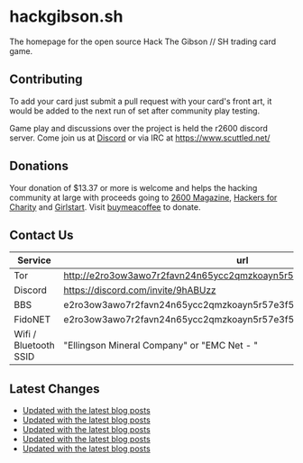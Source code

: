 # hackgibson.sh
The homepage for the open source Hack The Gibson // SH trading card game.


## Contributing

To add your card just submit a pull request with your card's front art, it would be added to the next run of set after community play testing.

Game play and discussions over the project is held the r2600 discord server. Come join us at [Discord](https://discord.com/invite/9hABUzz) or via IRC at https://www.scuttled.net/


## Donations

Your donation of $13.37 or more is welcome and helps the hacking community at large with proceeds going to [2600 Magazine](https://2600.com/), [Hackers for Charity](https://hackersforcharity.org) and [Girlstart](https://girlstart.org).  Visit [buymeacoffee](https://www.buymeacoffee.com/hackgibson.sh) to donate.


## Contact Us

Service | url
-|-
Tor | http://e2ro3ow3awo7r2favn24n65ycc2qmzkoayn5r57e3f56nvjwdcgg32ad.onion
Discord | https://discord.com/invite/9hABUzz
BBS | e2ro3ow3awo7r2favn24n65ycc2qmzkoayn5r57e3f56nvjwdcgg32ad.onion:23
FidoNET | e2ro3ow3awo7r2favn24n65ycc2qmzkoayn5r57e3f56nvjwdcgg32ad.onion:24554
Wifi / Bluetooth SSID | "Ellingson Mineral Company" or "EMC Net - <fidonet address>"

## Latest Changes
<!-- BLOG-POST-LIST:START -->
- [Updated with the latest blog posts](https://github.com/DFW2600/hackgibson.sh/commit/5ab46f4f7d27446af96bc6f3316f4c93ec12cdcb)
- [Updated with the latest blog posts](https://github.com/DFW2600/hackgibson.sh/commit/2be9978e4c2f846b112c1a298f877569d308906c)
- [Updated with the latest blog posts](https://github.com/DFW2600/hackgibson.sh/commit/9dcf06a0abb4f9441ece5559e13496024b39d591)
- [Updated with the latest blog posts](https://github.com/DFW2600/hackgibson.sh/commit/d585201131aa7c13b27e8ac52ca0b8b0af075201)
- [Updated with the latest blog posts](https://github.com/DFW2600/hackgibson.sh/commit/eb9fcca7f9e22d2f0a911e2f4764686fee0c3142)
<!-- BLOG-POST-LIST:END -->
